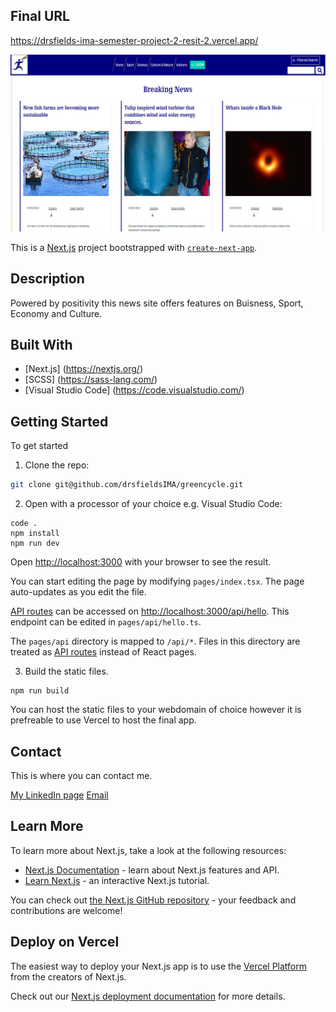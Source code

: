 ## Final URL 
https://drsfields-ima-semester-project-2-resit-2.vercel.app/

![](https://github.com/drsfieldsIMA/portfolio/blob/main/public/lun_desktop.png)

This is a [Next.js](https://nextjs.org/) project bootstrapped with [`create-next-app`](https://github.com/vercel/next.js/tree/canary/packages/create-next-app).

## Description

Powered by positivity this news site offers features on Buisness, Sport, Economy and Culture.

## Built With

- [Next.js] (https://nextjs.org/)
- [SCSS] (https://sass-lang.com/)
- [Visual Studio Code] (https://code.visualstudio.com/)

## Getting Started

To get started 

1. Clone the repo:

```bash
git clone git@github.com/drsfieldsIMA/greencycle.git
```

2. Open with a processor of your choice e.g. Visual Studio Code:

```
code .
npm install
npm run dev
```

Open [http://localhost:3000](http://localhost:3000) with your browser to see the result.

You can start editing the page by modifying `pages/index.tsx`. The page auto-updates as you edit the file.

[API routes](https://nextjs.org/docs/api-routes/introduction) can be accessed on [http://localhost:3000/api/hello](http://localhost:3000/api/hello). This endpoint can be edited in `pages/api/hello.ts`.

The `pages/api` directory is mapped to `/api/*`. Files in this directory are treated as [API routes](https://nextjs.org/docs/api-routes/introduction) instead of React pages.

3. Build the static files.

```
npm run build 
```

You can host the static files to your webdomain of choice however it is prefreable to use Vercel to host the final app.


## Contact

This is where you can contact me.

[My LinkedIn page](https://www.linkedin.com/in/shaun-fields-8293b7a2/)
[Email](drsfieldsIMA@gmail.com)

## Learn More

To learn more about Next.js, take a look at the following resources:

- [Next.js Documentation](https://nextjs.org/docs) - learn about Next.js features and API.
- [Learn Next.js](https://nextjs.org/learn) - an interactive Next.js tutorial.

You can check out [the Next.js GitHub repository](https://github.com/vercel/next.js/) - your feedback and contributions are welcome!

## Deploy on Vercel

The easiest way to deploy your Next.js app is to use the [Vercel Platform](https://vercel.com/new?utm_medium=default-template&filter=next.js&utm_source=create-next-app&utm_campaign=create-next-app-readme) from the creators of Next.js.

Check out our [Next.js deployment documentation](https://nextjs.org/docs/deployment) for more details.
